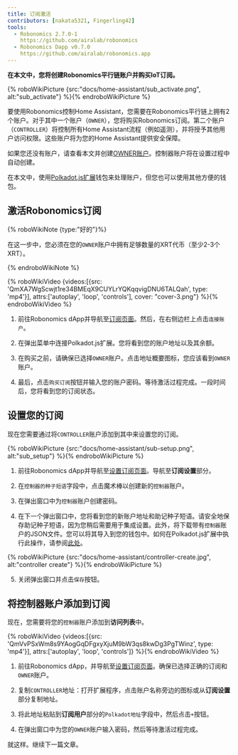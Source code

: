 ```yaml
---
title: 订阅激活
contributors: [nakata5321, Fingerling42]
tools:
  - Robonomics 2.7.0-1
    https://github.com/airalab/robonomics
  - Robonomics Dapp v0.7.0
    https://github.com/airalab/robonomics.app
---
```


**在本文中，您将创建Robonomics平行链账户并购买IoT订阅。**

{% roboWikiPicture {src:"docs/home-assistant/sub_activate.png", alt:"sub_activate"} %}{% endroboWikiPicture %}

要使用Robonomics控制Home Assistant，您需要在Robonomics平行链上拥有2个账户。对于其中一个账户（`OWNER`），您将购买Robonomics订阅。第二个账户（`CONTROLLER`）将控制所有Home Assistant流程（例如遥测），并将授予其他用户访问权限。这些账户将为您的Home Assistant提供安全保障。

如果您还没有账户，请查看本文并创建[OWNER账户](/docs/create-account-in-dapp/)。控制器账户将在设置过程中自动创建。

在本文中，使用[Polkadot.js扩展](https://polkadot.js.org/extension/)钱包来处理账户，但您也可以使用其他方便的钱包。

## 激活Robonomics订阅

{% roboWikiNote {type:"好的"}%}

在这一步中，您必须在您的`OWNER`账户中拥有足够数量的XRT代币（至少2-3个XRT）。

{% endroboWikiNote %}

{% roboWikiVideo {videos:[{src: 'QmXA7WgScwjt1re34BMEqX9CUYLrYQKqqvigDNU6TALQah', type: 'mp4'}], attrs:['autoplay', 'loop', 'controls'], cover: "cover-3.png"} %}{% endroboWikiVideo %}

1. 前往Robonomics dApp并导航至[订阅页面](https://robonomics.app/#/rws-buy)。然后，在右侧边栏上点击`连接账户`。

2. 在弹出菜单中连接Polkadot.js扩展。您将看到您的账户地址以及其余额。

3. 在购买之前，请确保已选择`OWNER`账户。点击地址概要图标，您应该看到`OWNER`账户。

4. 最后，点击`购买订阅`按钮并输入您的账户密码。等待激活过程完成。一段时间后，您将看到您的订阅状态。

## 设置您的订阅

现在您需要通过将`CONTROLLER`账户添加到其中来设置您的订阅。

{% roboWikiPicture {src:"docs/home-assistant/sub-setup.png", alt:"sub_setup"} %}{% endroboWikiPicture %}

1. 前往Robonomics dApp并导航至[设置订阅页面](https://robonomics.app/#/rws-setup)。导航至**订阅设置**部分。

2. 在`控制器的种子短语`字段中，点击魔术棒以创建新的`控制器`账户。

3. 在弹出窗口中为`控制器`账户创建密码。

4. 在下一个弹出窗口中，您将看到您的新账户地址和助记种子短语。请安全地保存助记种子短语，因为您稍后需要用于集成设置。此外，将下载带有`控制器`账户的JSON文件。您可以将其导入到您的钱包中。如何在Polkadot.js扩展中执行此操作，请参阅[此处](/docs/create-account-in-dapp/)。

{% roboWikiPicture {src:"docs/home-assistant/controller-create.jpg", alt:"controller create"} %}{% endroboWikiPicture %}

5. 关闭弹出窗口并点击`保存`按钮。

## 将控制器账户添加到订阅

现在，您需要将您的`控制器`账户添加到**访问列表**中。

{% roboWikiVideo {videos:[{src: 'QmVvPSxWm8s9YAogGqDFgxyXjuM9bW3qs8kwDg3PgTWinz', type: 'mp4'}], attrs:['autoplay', 'loop', 'controls']} %}{% endroboWikiVideo %}

1. 前往Robonomics dApp，并导航至[设置订阅页面](https://robonomics.app/#/rws-setup)。确保已选择正确的订阅和`OWNER`账户。

2. 复制`CONTROLLER`地址：打开扩展程序，点击账户名称旁边的图标或从**订阅设置**部分复制地址。

3. 将此地址粘贴到**订阅用户**部分的`Polkadot地址`字段中，然后点击`+`按钮。

4. 在弹出窗口中为您的`OWNER`账户输入密码，然后等待激活过程完成。

就这样。继续下一篇文章。